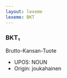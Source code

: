 ```yaml
---
layout: lexeme
lexeme: BKT
---
```


###  BKT₁

Brutto-Kansan-Tuote
* UPOS:  NOUN
* Origin:  joukahainen

